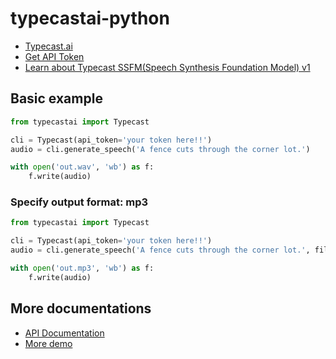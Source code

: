 # typecastai-python
* [Typecast.ai](https://typecast.ai)
* [Get API Token](https://biz.typecast.ai)
* [Learn about Typecast SSFM(Speech Synthesis Foundation Model) v1](https://typecast.ai/learn/typecast-ssfm-text-to-speech/)

## Basic example

```python
from typecastai import Typecast

cli = Typecast(api_token='your token here!!')
audio = cli.generate_speech('A fence cuts through the corner lot.')

with open('out.wav', 'wb') as f:
    f.write(audio)
```

### Specify output format: mp3

```python
from typecastai import Typecast

cli = Typecast(api_token='your token here!!')
audio = cli.generate_speech('A fence cuts through the corner lot.', filetype='mp3')

with open('out.mp3', 'wb') as f:
    f.write(audio)
```

## More documentations
* [API Documentation](https://docs.typecast.ai)
* [More demo](https://github.com/neosapience/typecast-api-demo)

